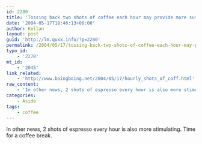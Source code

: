 ```yaml
---
id: 2280
title: 'Tossing back two shots of coffee each hour may provide more sustainable stimulation than gulping down a large cup in the morning.'
date: '2004-05-17T18:46:13+00:00'
author: Kellan
layout: post
guid: 'http://lm.quxx.info/?p=2280'
permalink: /2004/05/17/tossing-back-two-shots-of-coffee-each-hour-may-provide-more-sustainable-stimulation-than-gulping-down-a-large-cup-in-the-morning/
typo_id:
    - '2278'
mt_id:
    - '2045'
link_related:
    - 'http://www.boingboing.net/2004/05/17/hourly_shots_of_coff.html'
raw_content:
    - 'In other news, 2 shots of espresso every hour is also more stimulating.  Time for a coffee break.'
categories:
    - Aside
tags:
    - coffee
---
```


In other news, 2 shots of espresso every hour is also more stimulating. Time for a coffee break.